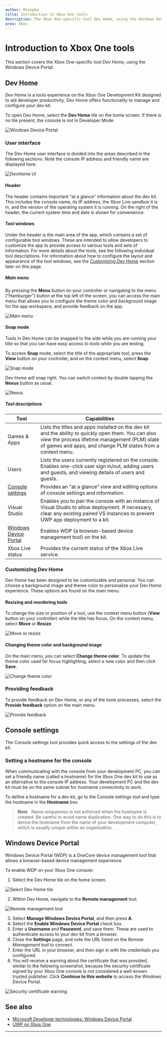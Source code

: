 ```yaml
---
author: Mtoepke
title: Introduction to Xbox One tools
description: The Xbox One-specific tool Dev Home, using the Windows Device Portal.
area: Xbox
---
```


# Introduction to Xbox One tools

This section covers the Xbox One-specific tool _Dev Home_, using the Windows Device Portal.

## Dev Home

_Dev Home_ is a tools experience on the Xbox One Development Kit designed to aid developer productivity. Dev Home offers functionality to manage and configure your dev kit.

To open Dev Home, select the **Dev Home** tile on the home screen. If there is no tile present, the console is not in Developer Mode.

  ![Windows Device Portal](images/windowsdeviceportal_1.png)

### User interface
The Dev Home user interface is divided into the areas described in the following sections. Note the console IP address and friendly name are displayed here.

  ![DevHome UI](images/devhome_ui.png)

#### Header
The header contains important “at a glance” information about the dev kit. This includes the console name, its IP address, the Xbox Live sandbox it is in, and the version of the operating system it is running. On the right of the header, the current system time and date is shown for convenience.

#### Tool windows
Under the header is the main area of the app, which contains a set of configurable tool windows. These are intended to allow developers to customize the app to provide access to various tools and sets of information. For more details about the tools, see the following individual tool descriptions. For information about how to configure the layout and appearance of the tool windows, see the [Customizing Dev Home](#customizing-dev-home) section later on this page.

##### Main menu
By pressing the **Menu** button on your controller or navigating to the menu (“Hamburger”) button at the top left of the screen, you can access the main menu that allows you to configure the theme color and background image for the app workspace, and provide feedback on the app.

  ![Main menu](images/devhome_mainmenu.png)

#### Snap mode
Tools in Dev Home can be snapped to the side while you are running your title so that you can have easy access to tools while you are testing.

To access **Snap** mode, select the title of the appropriate tool, press the **View** button on your controller, and on the context menu, select **Snap**.

  ![Snap mode](images/devhome_snapmode.png)

Dev Home will snap right. You can switch context by double tapping the **Nexus** button as usual.

  ![Nexus](images/devhome_nexus.png)

##### Tool descriptions
| Tool  | Capabilities |
|-------|--------------|
| Games & Apps  | Lists the titles and apps installed on the dev kit and the ability to quickly open them. You can also view the process lifetime management (PLM) state of games and apps, and change PLM states from a context menu. |
| Users | Lists the users currently registered on the console. Enables one-click user sign in/out, adding users and guests, and viewing details of users and guests. |
| [Console settings](#console-settings) | Provides an “at a glance” view and editing options of console settings and information. |
| Visual Studio | Enables you to pair the console with an instance of Visual Studio to allow deployment. If necessary, clear any existing paired VS instances to prevent UWP app deployment to a kit. |
| [Windows Device Portal](#windows-device-portal) | Enables WDP (a browser-based device management tool) on the kit. |
| Xbox Live status | Provides the current status of the Xbox Live service. |

### Customizing Dev Home

Dev Home has been designed to be customizable and personal. You can choose a background image and theme color to personalize your Dev Home experience. These options are found on the main menu.

#### Resizing and reordering tools
To change the size or position of a tool, use the context menu button (**View** button on your controller) while the title has focus. On the context menu, select **Move** or **Resize**.

  ![Move or resize](images/devhome_move.png)

#### Changing theme color and background image
On the main menu, you can select **Change theme color**. To update the theme color used for focus highlighting, select a new color and then click **Save**.

  ![Change theme color](images/devhome_colors.png)

### Providing feedback
To provide feedback on Dev Home, or any of the tools processes, select the **Provide feedback** option on the main menu.

  ![Provide feedback](images/devhome_feedback.png)

## Console settings
The Console settings tool provides quick access to the settings of the dev kit.

### Setting a hostname for the console
When communicating with the console from your development PC, you can set a friendly name (called a _hostname_) for the Xbox One dev kit to use as an alternative to the console IP address. Your development PC and the dev kit must be on the same subnet for hostname connectivity to work.  

To define a hostname for a dev kit, go to the Console settings tool and type the hostname in the __Hostname__ box.  

  > **Note**
            &nbsp;&nbsp;Name uniqueness is not enforced when the hostname is created. Be careful to avoid name duplication. One way to do this is to derive the hostname from the name of your development computer, which is usually unique within an organization.

## Windows Device Portal
Windows Device Portal (WDP) is a OneCore device management tool that allows a browser-based device management experience.

To enable WDP on your Xbox One console:

1. Select the Dev Home tile on the home screen.

  ![Select Dev Home tile](images/windowsdeviceportal_1.png)

2. Within Dev Home, navigate to the **Remote management** tool.

  ![Remote management tool](images/windowsdeviceportal_2.png)

3. Select __Manage Windows Device Portal__, and then press __A__.
4. Select the __Enable Windows Device Portal__ check box.
5. Enter a __Username__ and __Password__, and save them. These are used to authenticate access to your dev kit from a browser.
6. Close the __Settings__ page, and note the URL listed on the _Remote Management_ tool to connect.
7. Enter the URL in your browser, and then sign in with the credentials you configured.
8. You will receive a warning about the certificate that was provided, similar to the following screenshot, because the security certificate signed by your Xbox One console is not considered a well-known trusted publisher. Click **Continue to this website** to access the Windows Device Portal.

  ![Security certificate warning](images/security_cert_warning.jpg)

## See also
- [Microsoft Developer technologies: Windows Device Portal](https://ms-iot.github.io/content/en-US/win10/tools/DevicePortal.htm)
- [UWP on Xbox One](index.md)



----


<!--HONumber=Jun16_HO2-->


